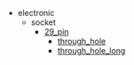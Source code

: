 * electronic
  * socket
    * [29_pin](electronic/socket/29_pin)
      * [through_hole](electronic/socket/29_pin/through_hole)
      * [through_hole_long](electronic/socket/29_pin/through_hole/through_hole_long)
